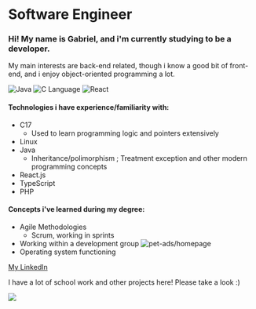# Software Engineer
### Hi! My name is **Gabriel**, and i'm currently studying to be a developer. 
My main interests are back-end related, though i know a good bit of front-end, and i enjoy object-oriented programming a lot.

![Java](https://img.shields.io/badge/Java-ED8B00?style=for-the-badge&logo=openjdk&logoColor=white) ![C Language](https://img.shields.io/badge/C-00599C?style=for-the-badge&logo=c&logoColor=white) ![React](https://img.shields.io/badge/React-20232A?style=for-the-badge&logo=react&logoColor=61DAFB)
#### Technologies i have experience/familiarity with:
- C17
  - Used to learn programming logic and pointers extensively
- Linux
- Java 
  - Inheritance/polimorphism ; Treatment exception and other modern programming concepts
- React.js 
- TypeScript
- PHP

#### Concepts i've learned during my degree:
- Agile Methodologies
  - Scrum, working in sprints
- Working within a development group ![pet-ads/homepage](https://github.com/pet-ads/homepage)
- Operating system functioning

[My LinkedIn](https://www.linkedin.com/in/gabriel-zanotim-manhani)

I have a lot of school work and other projects here! Please take a look :)

[![](https://github-readme-stats.vercel.app/api?username=gabrmanh)](https://github.com/anuraghazra/github-readme-stats)


<!--
**gabrmanh/gabrmanh** is a ✨ _special_ ✨ repository because its `README.md` (this file) appears on your GitHub profile.

Here are some ideas to get you started:

- 🔭 I’m currently working on ...
- 🌱 I’m currently learning ...
- 👯 I’m looking to collaborate on ...
- 🤔 I’m looking for help with ...
- 💬 Ask me about ...
- 📫 How to reach me: ...
- 😄 Pronouns: ...
- ⚡ Fun fact: ...
-->
